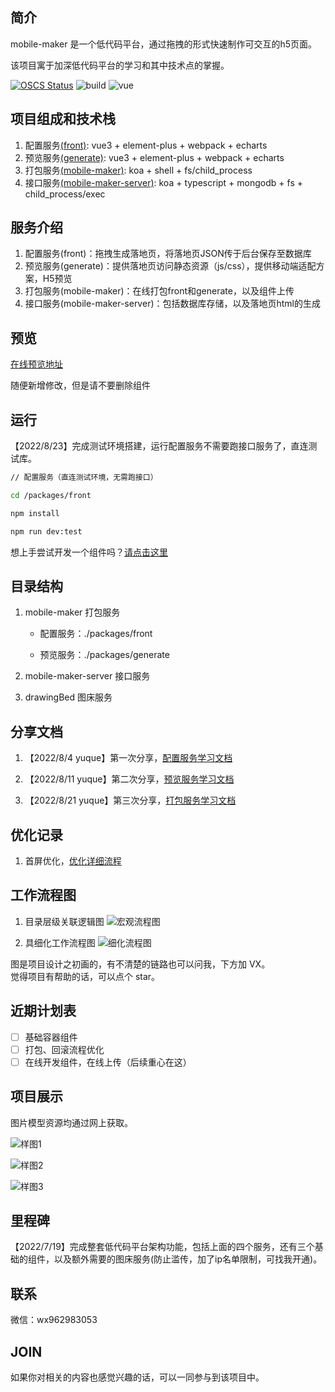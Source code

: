 ## 简介

mobile-maker 是一个低代码平台，通过拖拽的形式快速制作可交互的h5页面。

该项目寓于加深低代码平台的学习和其中技术点的掌握。  

[![OSCS Status](https://www.oscs1024.com/platform/badge/iamwhj/mobile-maker-server.svg?size=small)](https://www.oscs1024.com/project/iamwhj/mobile-maker-server?ref=badge_small) ![build](https://img.shields.io/github/license/iamwhj/mobile-maker) ![vue](https://img.shields.io/github/languages/top/iamwhj/mobile-maker)

## 项目组成和技术栈

1. 配置服务[(front)](https://github.com/iamwhj/mobile-maker/tree/master/packages/front): vue3 + element-plus + webpack + echarts
2. 预览服务[(generate)](https://github.com/iamwhj/mobile-maker/tree/master/packages/generate): vue3 + element-plus + webpack + echarts
3. 打包服务[(mobile-maker)](https://github.com/iamwhj/mobile-maker): koa + shell + fs/child_process
4. 接口服务[(mobile-maker-server)](https://github.com/iamwhj/mobile-maker-server): koa + typescript + mongodb + fs + child_process/exec

## 服务介绍

1. 配置服务(front)：拖拽生成落地页，将落地页JSON传于后台保存至数据库
2. 预览服务(generate)：提供落地页访问静态资源（js/css），提供移动端适配方案，H5预览
3. 打包服务(mobile-maker)：在线打包front和generate，以及组件上传
4. 接口服务(mobile-maker-server)：包括数据库存储，以及落地页html的生成

## 预览

[在线预览地址](http://81.68.197.70/)  

随便新增修改，但是请不要删除组件 

## 运行

【2022/8/23】完成测试环境搭建，运行配置服务不需要跑接口服务了，直连测试库。

```bash
// 配置服务（直连测试环境，无需跑接口）

cd /packages/front

npm install

npm run dev:test
```
想上手尝试开发一个组件吗？[请点击这里](https://github.com/iamwhj/mobile-maker/tree/master/packages/front)

## 目录结构

1. mobile-maker 打包服务

    - 配置服务：./packages/front 

    - 预览服务：./packages/generate 

2. mobile-maker-server 接口服务

3. drawingBed 图床服务

## 分享文档

1. 【2022/8/4  yuque】第一次分享，[配置服务学习文档](https://www.yuque.com/u21600751/zudomw/qreu1s)

2. 【2022/8/11 yuque】第二次分享，[预览服务学习文档](https://www.yuque.com/u21600751/zudomw/qb77op)

3. 【2022/8/21 yuque】第三次分享，[打包服务学习文档](https://www.yuque.com/u21600751/zudomw/zagfh2)

## 优化记录

1. 首屏优化，[优化详细流程](https://juejin.cn/post/7127927760692969509)

## 工作流程图

1. 目录层级关联逻辑图
![宏观流程图](http://81.68.197.70:3301/image/upload_bde066f0014066a792c582e702926d62.jpg)

2. 具细化工作流程图
![细化流程图](http://81.68.197.70:3301/image/upload_559263cd06595d521546ebf32ec91d57.jpg)  

图是项目设计之初画的，有不清楚的链路也可以问我，下方加 VX。  
觉得项目有帮助的话，可以点个 star。

## 近期计划表

- [ ] 基础容器组件
- [ ] 打包、回滚流程优化
- [ ] 在线开发组件，在线上传（后续重心在这）

## 项目展示

图片模型资源均通过网上获取。

![样图1](http://81.68.197.70:3301/image/upload_1e4e3d090c444467dc094c24d73ce052.jpg)

![样图2](http://81.68.197.70:3301/image/upload_91f58ea351c9833684c7a1b4a34e389d.jpg)

![样图3](http://81.68.197.70:3301/image/upload_d98a767ccbd2ecd778e516a74952d811.jpg)


## 里程碑

【2022/7/19】完成整套低代码平台架构功能，包括上面的四个服务，还有三个基础的组件，以及额外需要的图床服务(防止滥传，加了ip名单限制，可找我开通)。  

## 联系

微信：wx962983053

## JOIN

如果你对相关的内容也感觉兴趣的话，可以一同参与到该项目中。
